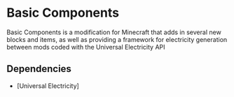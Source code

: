 # Basic Components

Basic Components is a modification for Minecraft that adds in several new blocks and items, as well as providing a framework for electricity generation between mods coded with the Universal Electricity API

## Dependencies
- [Universal Electricity]